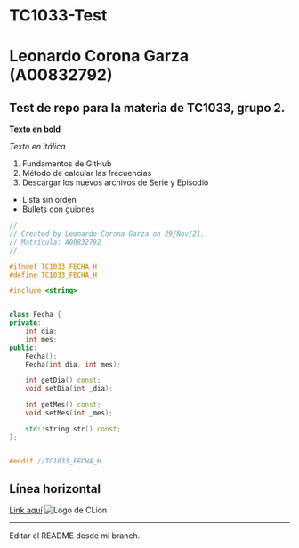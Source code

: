 # TC1033-Test
# Leonardo Corona Garza (A00832792)
## Test de repo para la materia de TC1033, grupo 2.

**Texto en bold**

_Texto en itálica_

1. Fundamentos de GitHub
2. Método de calcular las frecuencias
3. Descargar los nuevos archivos de Serie y Episodio

- Lista sin orden
- Bullets con guiones

````cpp
//
// Created by Leonardo Corona Garza on 29/Nov/21.
// Matrícula: A00832792
//

#ifndef TC1033_FECHA_H
#define TC1033_FECHA_H

#include <string>


class Fecha {
private:
    int dia;
    int mes;
public:
    Fecha();
    Fecha(int dia, int mes);

    int getDia() const;
    void setDia(int _dia);

    int getMes() const;
    void setMes(int _mes);

    std::string str() const;
};


#endif //TC1033_FECHA_H
````

Línea horizontal
---

[Link aquí](https://www.jetbrains.com/clion/)
![Logo de CLion](https://resources.jetbrains.com/storage/products/clion/img/meta/clion_logo_300x300.png)

---

Editar el README desde mi branch.
